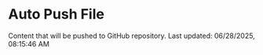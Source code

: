 # Auto Push File

Content that will be pushed to GitHub repository.
Last updated: 06/28/2025, 08:15:46 AM